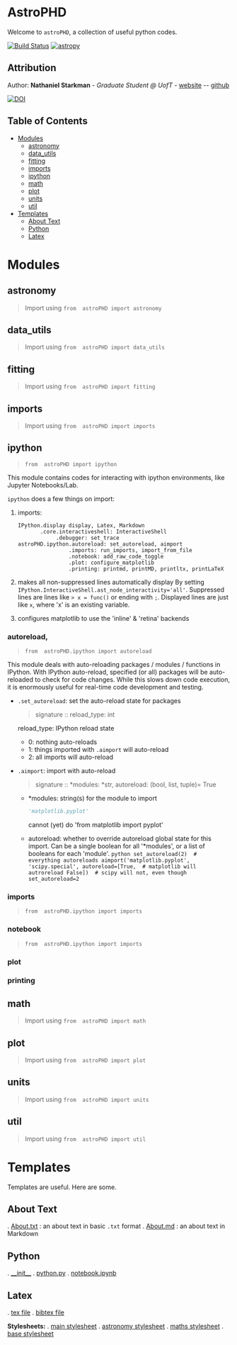 # AstroPHD

Welcome to 	`astroPHD`, a collection of useful python codes.

[![Build Status](https://travis-ci.org/nstarman/astroPHD.svg?branch=master)](https://travis-ci.org/nstarman/astroPHD)
[![astropy](http://img.shields.io/badge/powered%20by-AstroPy-orange.svg?style=flat)](http://www.astropy.org/)

## Attribution

Author: **Nathaniel Starkman** - *Graduate Student @ UofT* - [website](http://www.astro.utoronto.ca/~starkman/) -- [github](https://github.com/nstarman)

[![DOI](https://zenodo.org/badge/192425953.svg)](https://zenodo.org/badge/latestdoi/192425953)


##  Table of Contents
<!-- MarkdownTOC levels="1,2" autolink="true" -->

- [Modules](#modules)
    - [astronomy](#astronomy)
    - [data_utils](#data_utils)
    - [fitting](#fitting)
    - [imports](#imports)
    - [ipython](#ipython)
    - [math](#math)
    - [plot](#plot)
    - [units](#units)
    - [util](#util)
- [Templates](#templates)
    - [About Text](#about-text)
    - [Python](#python)
    - [Latex](#latex)

<!-- /MarkdownTOC -->



<a id="modules"></a>
# Modules

<a id="astronomy"></a>
## astronomy
> Import using `from  astroPHD import astronomy`


<a id="data_utils"></a>
## data_utils
> Import using `from  astroPHD import data_utils`


<a id="fitting"></a>
## fitting
> Import using `from  astroPHD import fitting`


<a id="imports"></a>
## imports
> Import using `from  astroPHD import imports`


<a id="ipython"></a>
## ipython
> `from  astroPHD import ipython`

This module contains codes for interacting with ipython environments, like Jupyter Notebooks/Lab.

`ipython` does a few things on import:

1. imports:
    ```
    IPython.display display, Latex, Markdown
           .core.interactiveshell: InteractiveShell
                .debugger: set_trace
    astroPHD.ipython.autoreload: set_autoreload, aimport
                    .imports: run_imports, import_from_file
                    .notebook: add_raw_code_toggle
                    .plot: configure_matplotlib
                    .printing: printmd, printMD, printltx, printLaTeX
    ```
2. makes all non-suppressed lines automatically display
    By setting `IPython.InteractiveShell.ast_node_interactivity='all'`.
    Suppressed lines are lines like `> x = func()` or ending with `;`.
    Displayed lines are just like `x`, where 'x' is an existing variable.

3. configures matplotlib to use the 'inline' & 'retina' backends



<a id="autoreload"></a>
### autoreload,
> `from  astroPHD.ipython import autoreload`

This module deals with auto-reloading packages / modules / functions in IPython. With IPython auto-reload, specified (or all) packages will be auto-reloaded to check for code changes. While this slows down code execution, it is enormously useful for real-time code development and testing.

- `.set_autoreload`: set the auto-reload state for packages
    > signature :: reload_type: int

    reload_type: IPython reload state

    + 0: nothing auto-reloads
    + 1: things imported with `.aimport` will auto-reload
    + 2: all imports will auto-reload

- `.aimport`: import with auto-reload
    > signature :: \*modules: \*str, autoreload: (bool, list, tuple)= True
    
    + \*modules: string(s) for the module to import  
        ```python
        'matplotlib.pyplot'
        ```
        
        cannot (yet) do 'from matplotlib import pyplot'

    + autoreload: whether to override autoreload global state for this import.
      Can be a single boolean for all '\*modules', or a list of booleans for each 'module'.
          ```python
          set_autoreload(2)  # everything autoreloads
          aimport('matplotlib.pyplot', 'scipy.special',
                 autoreload=[True,  # matplotlib will autroreload
                            False])  # scipy will not, even though set_autoreload=2
          ```

<a id="imports-1"></a>
### imports
> `from  astroPHD.ipython import imports`


<a id="notebook"></a>
### notebook
> `from  astroPHD.ipython import imports`

<a id="plot"></a>
### plot

<a id="printing"></a>
### printing


<a id="math"></a>

<a id="math"></a>
## math
> Import using `from  astroPHD import math`


<a id="plot"></a>
## plot
> Import using `from  astroPHD import plot`


<a id="units"></a>
## units
> Import using `from  astroPHD import units`


<a id="util"></a>
## util
> Import using `from  astroPHD import util`



<a id="templates"></a>
# Templates
Templates are useful. Here are some.

<a id="about-text"></a>
## About Text
. [About.txt](templates/ABOUT/ABOUT.txt) : an about text in basic `.txt` format
. [About.md](templates/ABOUT/ABOUT.md) : an about text in Markdown

<a id="python"></a>
## Python

. [\_\_init\_\_](templates/python/__init__.py "initialization file")
. [python.py](templates/python/python.py "standard python file")
. [notebook.ipynb](templates/python/notebook.ipynb "standard Jupter Notebook")

<a id="latex"></a>
## Latex

. [tex file](templates/latex/main.tex)
. [bibtex file](templates/latex/main.bib)

**Stylesheets:**
. [main stylesheet](templates/latex/util/main.cls)
. [astronomy stylesheet](templates/latex/util/astronomy.cls)
. [maths stylesheet](templates/latex/util/maths.cls)
. [base stylesheet](templates/latex/util/base.cls)
